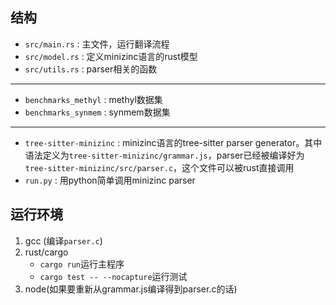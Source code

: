 ## 结构

- `src/main.rs` : 主文件，运行翻译流程
- `src/model.rs` : 定义minizinc语言的rust模型
- `src/utils.rs` : parser相关的函数
---
- `benchmarks_methyl` : methyl数据集
- `benchmarks_synmem` : synmem数据集
---
- `tree-sitter-minizinc` : minizinc语言的tree-sitter parser generator。其中语法定义为`tree-sitter-minizinc/grammar.js`，parser已经被编译好为`tree-sitter-minizinc/src/parser.c`，这个文件可以被rust直接调用
- `run.py` : 用python简单调用minizinc parser

## 运行环境
1. gcc (编译`parser.c`)
2. rust/cargo 
    - `cargo run`运行主程序
    - `cargo test -- --nocapture`运行测试
3. node(如果要重新从grammar.js编译得到parser.c的话)